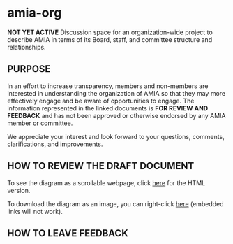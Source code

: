 # amia-org
__NOT YET ACTIVE__ Discussion space for an organization-wide project to describe AMIA in terms of its Board, staff, and committee structure and relationships.

## PURPOSE
In an effort to increase transparency, members and non-members are interested in understanding the organization of AMIA so that they may more effectively engage and be aware of opportunities to engage. The information represented in the linked documents is __FOR REVIEW AND FEEDBACK__ and has not been approved or otherwise endorsed by any AMIA member or committee. 

We appreciate your interest and look forward to your questions, comments, clarifications, and improvements.

## HOW TO REVIEW THE DRAFT DOCUMENT

To see the diagram as a scrollable webpage, click [here](http://htmlpreview.github.io/?https://github.com/amiaopensource/amia-org/blob/master/amia_organizationalstructure_DRAFT_2016-03-30.html) for the HTML version.

To download the diagram as an image, you can right-click [here](https://github.com/amiaopensource/amia-org/blob/master/amia_organizationalstructure_DRAFT_2016-03-30.png) (embedded links will not work).

## HOW TO LEAVE FEEDBACK


